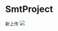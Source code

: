 # SmtProject
新上传
[![](https://jitpack.io/v/guobihai/SmtProject.svg)](https://jitpack.io/#guobihai/SmtProject)
